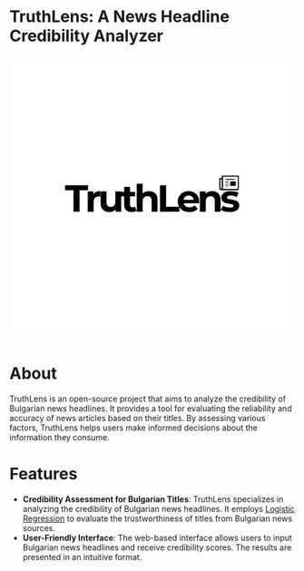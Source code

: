 # TruthLens: A News Headline Credibility Analyzer
<div align="center">
  <img src="assets/logo.png" />
</div>

# About
TruthLens is an open-source project that aims to analyze the credibility of Bulgarian news headlines. It provides a tool for evaluating the reliability and accuracy of news articles based on their titles. By assessing various factors, TruthLens helps users make informed decisions about the information they consume.

# Features
- **Credibility Assessment for Bulgarian Titles**: TruthLens specializes in analyzing the credibility of Bulgarian news headlines. It employs [Logistic Regression](https://www.geeksforgeeks.org/understanding-logistic-regression/) to evaluate the trustworthiness of titles from Bulgarian news sources.
- **User-Friendly Interface**: The web-based interface allows users to input Bulgarian news headlines and receive credibility scores. The results are presented in an intuitive format.
